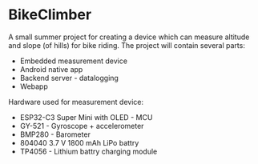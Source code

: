 # BikeClimber
A small summer project for creating a device which can measure altitude and slope (of hills) for bike riding. 
The project will contain several parts:
- Embedded measurement device
- Android native app
- Backend server - datalogging
- Webapp

Hardware used for measurement device:
- ESP32-C3 Super Mini with OLED - MCU
- GY-521 - Gyroscope + accelerometer
- BMP280 - Barometer
- 804040 3.7 V 1800 mAh LiPo battry
- TP4056 - Lithium battry charging module
